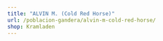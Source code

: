 ```yaml
---
title: "ALVIN M. (Cold Red Horse)"
url: /poblacion-gandera/alvin-m-cold-red-horse/
shop: Kramladen
---
```

